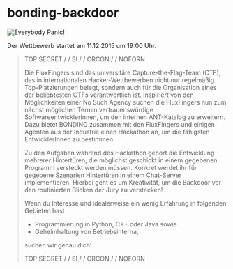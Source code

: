 # bonding-backdoor
![Everybody Panic!](https://i.imgur.com/9zkePpe.gif "Everybody Panic!")

Der Wettbewerb startet am 11.12.2015 um 19:00 Uhr.

> TOP SECRET / / SI / / ORCON / / NOFORN
>
> Die FluxFingers sind das universitäre Capture-the-Flag-Team (CTF), das in internationalen Hacker-Wettbewerben nicht nur regelmäßig Top-Platzierungen belegt, sondern auch für die Organisation eines der beliebtesten CTFs verantwortlich ist. Inspiriert von den Möglichkeiten einer No Such Agency suchen die FluxFingers nun zum nächst möglichen Termin vertrauenswürdige SoftwareentwicklerInnen, um den internen ANT-Katalog zu erweitern. Dazu bietet BONDING zusammen mit den FluxFingers und einigen Agenten aus der Industrie einen Hackathon an, um die fähigsten EntwicklerInnen zu bestimmen.
>
> Zu den Aufgaben während des Hackathon gehört die Entwicklung mehrerer Hintertüren, die möglichst geschickt in einem gegebenen Programm versteckt werden müssen. Konkret werdet ihr für gegebene Szenarien Hintertüren in einem Chat-Server implementieren. Hierbei geht es um Kreativität, um die Backdoor vor den routinierten Blicken der Jury zu verstecken!
>
> Wenn du Interesse und idealerweise ein wenig Erfahrung in folgenden Gebieten hast
>
> - Programmierung in Python, C++ oder Java sowie
> - Geheimhaltung von Betriebsinterna,
>
> suchen wir genau dich!
>
> TOP SECRET / / SI / / ORCON / / NOFORN

